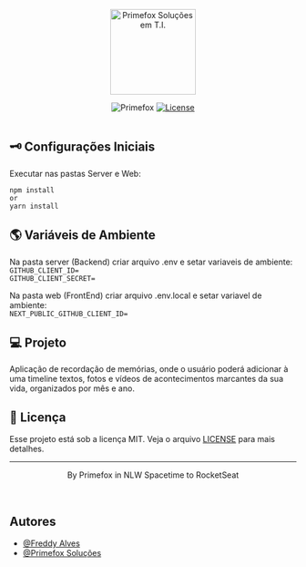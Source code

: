 <p align="center">
  <img alt="Primefox Soluções em T.I." src="https://primefox.com.br/ti/files/LogoPrime_150x150.png" width="150px" />
</p>

<p align="center">
  <img src="https://img.shields.io/static/v1?label=Primefox&message=Dev&color=D7DF01&style=flat-square" alt="Primefox" />
  <a href="LICENSE"><img  src="https://img.shields.io/static/v1?label=License&message=MIT&color=D7DF01&style=flat-square" alt="License"></a><br />
  <img src="https://img.shields.io/badge/Techs:-TypeScript-blue" alt="" />
  <img src="https://img.shields.io/badge/-NextJS-lightgrey" alt="" />
  <img src="https://img.shields.io/badge/-NodeJS-088A08" alt="" />
  <img src="https://img.shields.io/badge/-Tailwind-9cf" alt="" />
</p>

## 🗝️ Configurações Iniciais
Executar nas pastas Server e Web:

```
npm install
or 
yarn install
```
## 🌎 Variáveis de Ambiente
Na pasta server (Backend) criar arquivo .env e setar variaveis de ambiente:</br>
`GITHUB_CLIENT_ID=` <br />
`GITHUB_CLIENT_SECRET=`

Na pasta web (FrontEnd) criar arquivo .env.local e setar variavel de ambiente:</br>
`NEXT_PUBLIC_GITHUB_CLIENT_ID=`

## 💻 Projeto

Aplicação de recordação de memórias, onde o usuário poderá adicionar à uma timeline textos, fotos e vídeos de acontecimentos marcantes da sua vida, organizados por mês e ano.

## 📝 Licença

Esse projeto está sob a licença MIT. Veja o arquivo [LICENSE](LICENSE) para mais detalhes.

---

<p align="center">
  By Primefox in NLW Spacetime to RocketSeat
</p>

<!--START_SECTION:footer-->

<br />

## Autores

- [@Freddy Alves](https://www.linkedin.com/in/freddy-alves/)
- [@Primefox Soluções](https://www.instagram.com/primefoxti)

<!-- <p align="center">
  <a href="https://www.instagram.com/primefoxti/" target="_blank">
    Primefox Soluções em T.I.
  </a>
</p> -->

<!--END_SECTION:footer-->
